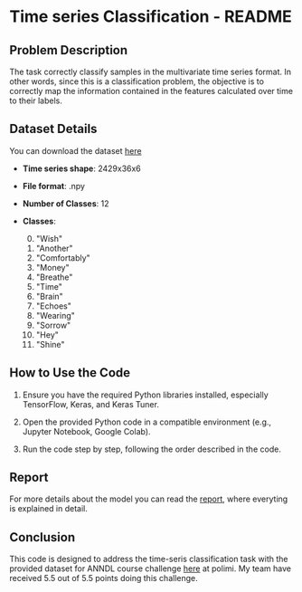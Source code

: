 # Time series Classification - README

## Problem Description
The task correctly classify samples in the multivariate time series format. In other words, since this is a classification problem, the objective is to correctly map the information contained in the features calculated over time to their labels.
                                                                                        

## Dataset Details
You can download the dataset [here](https://drive.google.com/drive/u/0/folders/1phpGEYqizU5TTqo3LM89tflDJcmhqsSz)
- **Time series shape**: 2429x36x6
- **File format**: .npy
- **Number of Classes**: 12
- **Classes**:

  
    0. "Wish"
    1. "Another"
    2. "Comfortably"
    3. "Money"
    4. "Breathe"
    5. "Time"
    6. "Brain"
    7. "Echoes"
    8. "Wearing"
    9. "Sorrow"
    10. "Hey"
    11. "Shine"


## How to Use the Code
1. Ensure you have the required Python libraries installed, especially TensorFlow, Keras, and Keras Tuner.

2. Open the provided Python code in a compatible environment (e.g., Jupyter Notebook, Google Colab).

3. Run the code step by step, following the order described in the code.


## Report
For more details about the model you can read the [report](https://github.com/FrancescoZanella/Neural_networks_Plant_species_classification/blob/main/REPORT_HOMEWORK1.docx), where everyting is explained in detail.


## Conclusion
This code is designed to address the time-seris classification task with the provided dataset for ANNDL course challenge [here](https://codalab.lisn.upsaclay.fr/competitions/9056) at polimi.
My team have received 5.5 out of 5.5 points doing this challenge.


